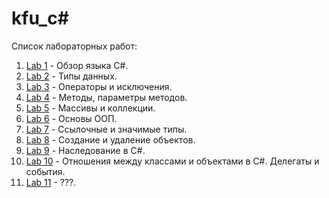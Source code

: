 # kfu_c#

Список лабораторных работ:

1. [Lab 1](https://github.com/MrHumidum/kfu1) - Обзор языка C#.
2. [Lab 2](https://github.com/MrHumidum/kfu2) - Типы данных.
3. [Lab 3](https://github.com/MrHumidum/kfu3) - Операторы и исключения.
4. [Lab 4](https://github.com/MrHumidum/kfu4) - Методы, параметры методов.
5. [Lab 5](https://github.com/MrHumidum/kfu5) - Массивы и коллекции.
6. [Lab 6](https://github.com/MrHumidum/kfu6) - Основы ООП.
7. [Lab 7](https://github.com/MrHumidum/kfu7) - Ссылочные и значимые типы.
8. [Lab 8](https://github.com/MrHumidum/kfu8) - Создание и удаление объектов.
9. [Lab 9](https://github.com/MrHumidum/kfu9) - Наследование в C#.
10. [Lab 10](https://github.com/MrHumidum/kfu10) - Отношения между классами и объектами в C#. Делегаты и события.
11. [Lab 11](https://github.com/MrHumidum/kfu11) - ???.
